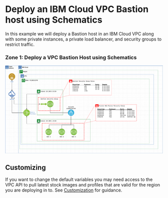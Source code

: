 # Deploy an IBM Cloud VPC Bastion host using Schematics
In this example we will deploy a Bastion host in an IBM Cloud VPC along with some private instances, a private load balancer, and security groups to restrict traffic.

### Zone 1: Deploy a VPC Bastion Host using Schematics
![Zone 1 Diagram][1]

## Customizing
If you want to change the default variables you may need access to the VPC API to pull latest stock images and profiles that are valid for the region you are deploying in to. See [Customization](CUSTOMIZATION.md) for guidance. 

[1]:    images/vpc-bastion-schematics.png "Bastion Deployment diagram"


